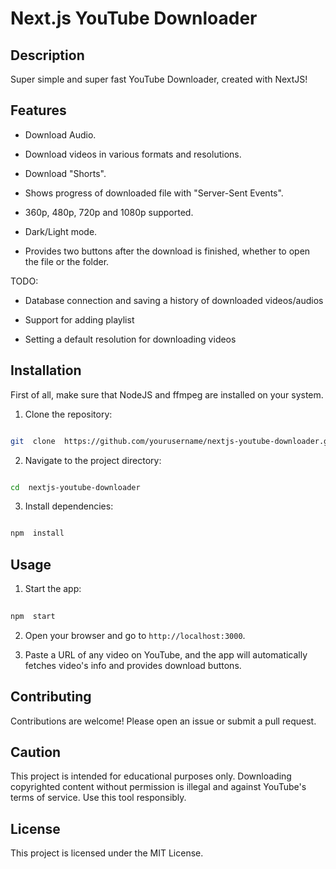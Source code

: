 # Next.js YouTube Downloader


## Description

Super simple and super fast YouTube Downloader, created with NextJS!


## Features 

- Download Audio.

- Download videos in various formats and resolutions.

- Download "Shorts".
- Shows progress of downloaded file with "Server-Sent Events".

- 360p, 480p, 720p and 1080p supported.

- Dark/Light mode.

- Provides two buttons after the download is finished, whether to open the file or the folder.

  

TODO:

- Database connection and saving a history of downloaded videos/audios

- Support for adding playlist

- Setting a default resolution for downloading videos

  

  

## Installation

First of all, make sure that NodeJS and ffmpeg are installed on your system.


1. Clone the repository:

  

```bash

git  clone  https://github.com/yourusername/nextjs-youtube-downloader.git


```

  

2. Navigate to the project directory:

  

```bash  

cd  nextjs-youtube-downloader

```

  

3. Install dependencies:

  
```bash

npm  install


```

  
  

## Usage

  
1. Start the app:

  

```bash
  
npm  start


```

  

2. Open your browser and go to `http://localhost:3000`.

3. Paste a URL of any video on YouTube, and the app will automatically fetches video's info and provides download buttons.

  

## Contributing

Contributions are welcome! Please open an issue or submit a pull request.

  

## Caution


This project is intended for educational purposes only. Downloading copyrighted content without permission is illegal and against YouTube's terms of service. Use this tool responsibly.

  

## License

This project is licensed under the MIT License.